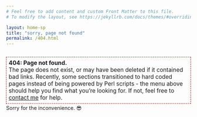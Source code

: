 ```yaml
---
# Feel free to add content and custom Front Matter to this file.
# To modify the layout, see https://jekyllrb.com/docs/themes/#overriding-theme-defaults

layout: home-sp
title: "sorry, page not found"
permalink: /404.html
---
```

<p style="position:relative;top:12px;font-size:1.1em;border:1px dashed #820001;padding:6px;"><strong>404: Page not found.</strong><br>The page does not exist, or may have been deleted if it contained bad links. Recently, some sections transitioned to hard coded pages instead of being powered by Perl scripts - the menu above should help you find what you’re looking for. If not, feel free to <a href="https://joejenett.com/contact/">contact me</a> for help. 
</p>

<p>
Sorry for the inconvenience. 😎	
</p>